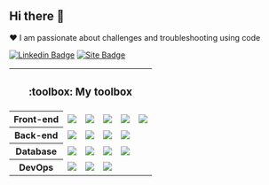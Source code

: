 ## Hi there 👋

:heart: I am passionate about challenges and troubleshooting using code

[![Linkedin Badge](https://img.shields.io/badge/-Messias%20Martins-blue?style=for-the-badge&logo=Linkedin&logoColor=white&link=https://www.linkedin.com/in/messias-martins/)](https://www.linkedin.com/in/messias-martins/) [![Site Badge](https://img.shields.io/badge/-Portfolio-darkcyan?style=for-the-badge&icon=web&logoColor=white&link=https://martinsmessias.github.io/)](https://martinsmessias.github.io/)

<table>
    <tr><th colspan="6"><h3>:toolbox: My toolbox</h3></th></tr>
    <tr>
      <th>Front-end</th>
      <td><img src="https://img.shields.io/static/v1?label=&message=React&color=blue&style=for-the-badge&logo=react&logoColor=white" /></td>
      <td><img src="https://img.shields.io/static/v1?label=&message=HTML5&color=orange&style=for-the-badge&logo=html5&logoColor=white" /></td>
      <td><img src="https://img.shields.io/static/v1?label=&message=CSS3&color=blue&style=for-the-badge&logo=css3&logoColor=white" /></td>
      <td><img src="https://img.shields.io/static/v1?label=&message=JavaScript&color=yellow&style=for-the-badge&logo=javascript&logoColor=white" /></td>
      <td><img src="https://img.shields.io/static/v1?label=&message=Typescript&color=blue&style=for-the-badge&logo=Typescript&logoColor=white" /></td>
    </tr>
    <tr>
      <th>Back-end</th>
      <td><img src="https://img.shields.io/static/v1?label=&message=Django&color=darkgreen&style=for-the-badge&logo=django&logoColor=white" /></td>
      <td><img src="https://img.shields.io/static/v1?label=&message=Python&color=blue&style=for-the-badge&logo=python&logoColor=white" /></td>
      <td><img src="https://img.shields.io/static/v1?label=&message=Node.JS&color=darkgreen&style=for-the-badge&logo=node.js&logoColor=white" /></td>
      <td><img src="https://img.shields.io/static/v1?label=&message=Typescript&color=blue&style=for-the-badge&logo=Typescript&logoColor=white" /></td>
    </tr>
   <tr>
      <th>Database</th>
      <td><img src="https://img.shields.io/static/v1?label=&message=MySQL&color=gray&style=for-the-badge&logo=mysql&logoColor=white" /></td>
      <td><img src="https://img.shields.io/static/v1?label=&message=MongoDB&color=darkgreen&style=for-the-badge&logo=mongodb&logoColor=white" /></td>
      <td><img src="https://img.shields.io/static/v1?label=&message=PostgreSQL&color=blue&style=for-the-badge&logo=postgresql&logoColor=white" /></td>
      <td><img src="https://img.shields.io/static/v1?label=&message=Redis&color=darkred&style=for-the-badge&logo=redis&logoColor=white" /></td>
   </tr>
   <tr>
      <th>DevOps</th>
      <td><img src="https://img.shields.io/static/v1?label=&message=Git&color=orange&style=for-the-badge&logo=git&logoColor=white" /></td>
      <td><img src="https://img.shields.io/static/v1?label=&message=Docker&color=blue&style=for-the-badge&logo=docker&logoColor=white" /></td>
      <td><img src="https://img.shields.io/static/v1?label=&message=AWS&color=darkorange&style=for-the-badge&logo=amazon-aws&logoColor=white" /></td>
   </tr>
</table>
